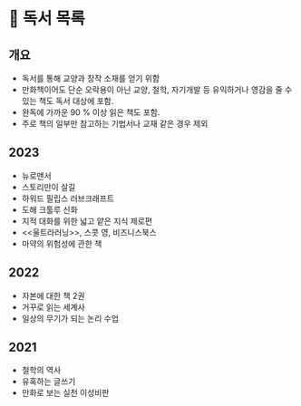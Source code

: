 # 📖 독서 목록
## 개요
- 독서를 통해 교양과 창작 소재를 얻기 위함
- 만화책이어도 단순 오락용이 아닌 교양, 철학, 자기개발 등 유익하거나 영감을 줄 수 있는 책도 독서 대상에 포함.   
- 완독에 가까운 90 % 이상 읽은 책도 포함.
- 주로 책의 일부만 참고하는 기법서나 교재 같은 경우 제외
## 2023
- 뉴로맨서
- 스토리만이 살길
- 하워드 필립스 러브크래프트
- 도해 크툴루 신화
- 지적 대화를 위한 넓고 얕은 지식 제로편
- <<울트라러닝>>, 스콧 영, 비즈니스북스
- 마약의 위험성에 관한 책
## 2022
- 자본에 대한 책 2권
- 거꾸로 읽는 세계사
- 일상의 무기가 되는 논리 수업
  
## 2021
- 철학의 역사
- 유혹하는 글쓰기
- 만화로 보는 실천 이성비판
